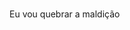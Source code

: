 <!DOCTYPE html>
<html lang="utf8">
<head>
    <meta charset="UTF-8">
    <meta name="viewport" content="width=device-width, initial-scale=1.0">
    <title>Learn</title>
</head>
<body>
<h1>
   <?php print"Quebrar a maldição";?>
</h1>
    <p>Eu vou quebrar a maldição </p>
</body>
</html>

